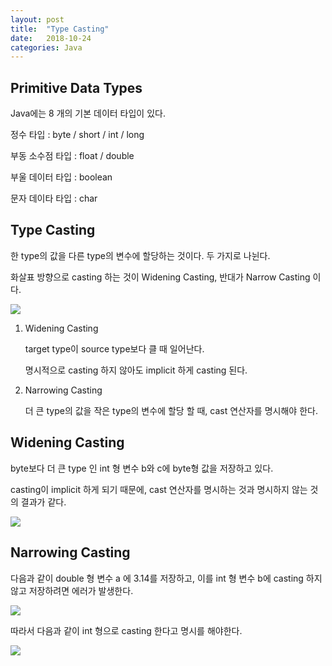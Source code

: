 ```yaml
---
layout: post
title:  "Type Casting"
date:   2018-10-24
categories: Java
---
```


## Primitive Data Types

Java에는 8 개의 기본 데이터 타입이 있다.

정수 타입 : byte / short / int / long 

부동 소수점 타입 : float / double

부울 데이터 타입 : boolean

문자 데이타 타입 : char

## Type Casting

한 type의 값을 다른 type의 변수에 할당하는 것이다. 두 가지로 나뉜다.

화살표 방향으로 casting 하는 것이 Widening Casting, 반대가 Narrow Casting 이다.

![](/image/javatypecasting04.png)

1. Widening Casting

   target type이 source type보다 클 때 일어난다.

   명시적으로 casting 하지 않아도 implicit 하게 casting 된다.

2. Narrowing Casting

   더 큰 type의 값을 작은 type의 변수에 할당 할 때, cast 연산자를 명시해야 한다.

## Widening Casting 

byte보다 더 큰 type 인 int 형 변수 b와 c에 byte형 값을 저장하고 있다. 

casting이 implicit 하게 되기 때문에, cast 연산자를 명시하는 것과 명시하지 않는 것의 결과가 같다.

![](/image/javatypecasting01.png)

## Narrowing Casting

다음과 같이 double 형 변수 a 에 3.14를 저장하고, 이를 int 형 변수 b에 casting 하지 않고 저장하려면 에러가 발생한다.

![](/image/javatypecasting02.png)

따라서 다음과 같이 int 형으로 casting 한다고 명시를 해야한다. 

![](/image/javatypecasting03.png)

